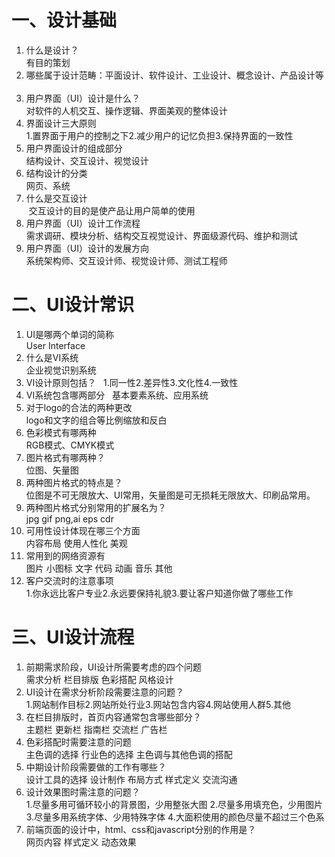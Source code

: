 # 一、设计基础

1. 什么是设计？  
 有目的策划
2. 哪些属于设计范畴：平面设计、软件设计、工业设计、概念设计、产品设计等  
3. 用户界面（UI）设计是什么？  
 对软件的人机交互、操作逻辑、界面美观的整体设计
4. 界面设计三大原则  
 1.置界面于用户的控制之下2.减少用户的记忆负担3.保持界面的一致性
5. 用户界面设计的组成部分  
 结构设计、交互设计、视觉设计
6. 结构设计的分类  
 网页、系统
7. 什么是交互设计  
  交互设计的目的是使产品让用户简单的使用
8. 用户界面（UI）设计工作流程  
 需求调研、模块分析、结构交互视觉设计、界面级源代码、维护和测试
9. 用户界面（UI）设计的发展方向  
 系统架构师、交互设计师、视觉设计师、测试工程师
# 二、UI设计常识

1. UI是哪两个单词的简称  
 User Interface
2. 什么是VI系统  
 企业视觉识别系统
3. VI设计原则包括？    
 1.同一性2.差异性3.文化性4.一致性
4. VI系统包含哪两部分  
 基本要素系统、应用系统
5. 对于logo的合法的两种更改  
 logo和文字的组合等比例缩放和反白
6. 色彩模式有哪两种  
 RGB模式、CMYK模式
7. 图片格式有哪两种？  
 位图、矢量图
8. 两种图片格式的特点是？  
 位图是不可无限放大、UI常用，矢量图是可无损耗无限放大、印刷品常用。
9. 两种图片格式分别常用的扩展名为？  
 jpg gif png,ai eps cdr
10. 可用性设计体现在哪三个方面  
 内容布局 使用人性化 美观
11. 常用到的网络资源有  
 图片 小图标 文字 代码 动画 音乐 其他
12. 客户交流时的注意事项  
 1.你永远比客户专业2.永远要保持礼貌3.要让客户知道你做了哪些工作
# 三、UI设计流程

1. 前期需求阶段，UI设计所需要考虑的四个问题  
 需求分析 栏目排版 色彩搭配 风格设计  
2. UI设计在需求分析阶段需要注意的问题？  
 1.网站制作目标2.网站所处行业3.网站包含内容4.网站使用人群5.其他
3. 在栏目排版时，首页内容通常包含哪些部分？  
 主题栏 更新栏 指南栏 交流栏 广告栏
5. 色彩搭配时需要注意的问题  
 主色调的选择 行业色的选择 主色调与其他色调的搭配
6. 中期设计阶段需要做的工作有哪些？  
 设计工具的选择 设计制作 布局方式 样式定义 交流沟通
7. 设计效果图时需注意的问题？  
 1.尽量多用可循环较小的背景图，少用整张大图
 2.尽量多用填充色，少用图片
 3.尽量多用系统字体、少用特殊字体
 4.大面积使用的颜色尽量不超过三个色系
8. 前端页面的设计中，html、css和javascript分别的作用是？  
 网页内容 样式定义 动态效果
